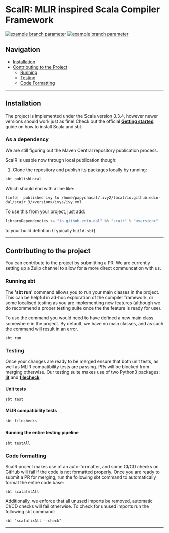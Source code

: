 ScaIR: MLIR inspired Scala Compiler Framework 
===
[![example branch parameter](https://github.com/edin-dal/scair/actions/workflows/tests.yml/badge.svg)](https://github.com/edin-dal/scair/actions/workflows/tests.yml/badge.svg?branch=main)
[![example branch parameter](https://img.shields.io/badge/license-Apache_2.0-blue)](https://github.com/edin-dal/scair/blob/main/LICENSE)

## Navigation
- [Installation](#installation)
- [Contributing to the Project](#contributing-to-the-project)
    - [Running](#running-sbt)
    - [Testing](#testing)  
    - [Code Formatting](#code-formatting) 

---

## Installation
The project is implemented under the Scala version 3.3.4, however newer versions should work just as fine! Check out the official **[Getting started](https://docs.scala-lang.org/getting-started/install-scala.html#:~:text=Using%20the%20Scala%20Installer%20(recommended%20way)&text=Install%20it%20on%20your%20system%20with%20the%20following%20instructions.&text=%26%26%20.%2Fcs%20setup-,Run%20the%20following%20command%20in%20your,following%20the%20on%2Dscreen%20instructions.&text=Download%20and%20execute%20the%20Scala,follow%20the%20on%2Dscreen%20instructions.)** guide on how to install Scala and sbt.

### As a dependency

We are still figuring out the Maven Central repository publication process.

ScaIR is usable now through local publication though:

1. Clone the repository and publish its packages locally by running:

```bash
sbt publishLocal
```

Which should end with a line like:

```
[info]  published ivy to /home/papychacal/.ivy2/local/io.github.edin-dal/scair_3/<version>/ivys/ivy.xml
```

To use this from your project, just add:

```scala
libraryDependencies += "io.github.edin-dal" %% "scair" % "<version>"
```

to your build defintion (Typically `build.sbt`)

---

## Contributing to the project

You can contribute to the project by submitting a PR. We are currently setting up a Zulip channel to allow for a more direct communcation with us.

### Running sbt

The **'sbt run'** command allows you to run your main classes in the project. This can be helpful in ad-hoc exploration of the compiler framework, or some localised testing as you are implementing new features (although we do recommend a proper testing suite once the the feature is ready for use).

To use the command you would need to have defined a new main class somewhere in the project. By default, we have no main classes, and as such the command will result in an error.

```
sbt run
```

### Testing

Once your changes are ready to be merged ensure that both unit tests, as well as MLIR compatibility tests are passing. PRs will be blocked from merging otherwise. Our testing suite makes use of two Python3 packages: [**lit**](https://pypi.org/project/lit/) and [**filecheck**](https://pypi.org/project/filecheck/).

#### **Unit tests**
```
sbt test
```

#### **MLIR compatibility tests**
```
sbt filechecks
```

#### **Running the entire testing pipeline**
```
sbt testAll
```

### Code formatting
ScaIR project makes use of an auto-formatter, and some CI/CD checks on GitHub will fail if the code is not formatted properly. Once you are ready to submit a PR for merging, run the following sbt command to automatically format the entire code base:
```
sbt scalafmtAll
```

Additionally, we enforce that all unused imports be removed, automatic CI/CD checks will fail otherwise. To check for unused imports run the following sbt command:
```
sbt "scalafixAll --check"
```


---